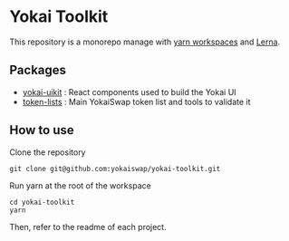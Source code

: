# Yokai Toolkit

This repository is a monorepo manage with [yarn workspaces](https://classic.yarnpkg.com/en/docs/workspaces/) and [Lerna](https://lerna.js.org/). 

## Packages

- [yokai-uikit](https://github.com/yokaiswap/yokai-toolkit/tree/master/packages/yokai-uikit) : React components used to build the Yokai UI
- [token-lists](https://github.com/yokaiswap/yokai-toolkit/tree/master/packages/token-lists) : Main YokaiSwap token list and tools to validate it

## How to use

Clone the repository 

```
git clone git@github.com:yokaiswap/yokai-toolkit.git
```

Run yarn at the root of the workspace

```
cd yokai-toolkit
yarn
```

Then, refer to the readme of each project.
